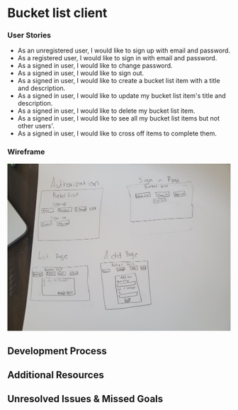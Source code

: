 # Bucket list client

### User Stories
- As an unregistered user, I would like to sign up with email and password.
- As a registered user, I would like to sign in with email and password.
- As a signed in user, I would like to change password.
- As a signed in user, I would like to sign out.
- As a signed in user, I would like to create a bucket list item with a title and description.
- As a signed in user, I would like to update my bucket list item's title and description.
- As a signed in user, I would like to delete my bucket list item.
- As a signed in user, I would like to see all my bucket list items but not other users'.
- As a signed in user, I would like to cross off items to complete them.

### Wireframe

![Wireframe](public/bl_wireframe.jpg)

## Development Process

## Additional Resources

## Unresolved Issues & Missed Goals
